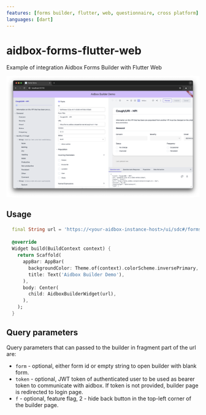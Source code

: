 ```yaml
---
features: [forms builder, flutter, web, questionnaire, cross platform]
languages: [dart]
---
```

# aidbox-forms-flutter-web

Example of integration Aidbox Forms Builder with Flutter Web

![Screenshot](screenshot.png)

## Usage

```dart
  final String url = 'https://<your-aidbox-instance-host>/ui/sdc#/forms/builder?form=<form-id>&token=<auth-token>';

  @override
  Widget build(BuildContext context) {
    return Scaffold(
      appBar: AppBar(
        backgroundColor: Theme.of(context).colorScheme.inversePrimary,
        title: Text('Aidbox Builder Demo'),
      ),
      body: Center(
        child: AidboxBuilderWidget(url),
      ),
    );
  }
```

## Query parameters
Query parameters that can passed to the builder in fragment part of the url are:
* `form` - optional, either form id or empty string to open builder with blank form.
* `token` - optional, JWT token of authenticated user to be used as bearer token to communicate with aidbox. If token is not provided, builder page is redirected to login page.
* `f` - optional, feature flag, 2 - hide back button  in the top-left corner of the builder page.
